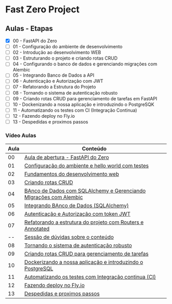# Fast Zero Project

## Aulas - Etapas

- [x] 00 - FastAPI do Zero
- [ ] 01 - Configuração do ambiente de desenvolvimento
- [ ] 02 - Introdução ao desenvolvimento WEB
- [ ] 03 - Estruturando o projeto e criando rotas CRUD
- [ ] 04 - Configurando o banco de dados e gerenciando migrações com Alembic
- [ ] 05 - Integrando Banco de Dados a API
- [ ] 06 - Autenticação e Autorização com JWT
- [ ] 07 - Refatorando a Estrutura do Projeto
- [ ] 08 - Tornando o sistema de autenticação robusto
- [ ] 09 - Criando rotas CRUD para gerenciamento de tarefas em FastAPI
- [ ] 10 - Dockenizando a nossa aplicação e introduzindo o PostgreSQK
- [ ] 11 - Automatizando os testes com CI (Integração Continua)
- [ ] 12 - Fazendo deploy no Fly.io
- [ ] 13 - Despedidas e proximos passos

### Vídeo Aulas

| Aula | Conteúdo                                                                                                                          |
| ---- | --------------------------------------------------------------------------------------------------------------------------------- |
| 00   | [Aula de abertura - FastAPI do Zero](https://www.youtube.com/live/QShMRcicxnE?si=UI2WJqsYuuVPxI9P)                                |
| 01   | [Configuração do ambiente e hello world com testes](https://www.youtube.com/live/-Pi5AmOfL2s?si=VKIxzfCe0qcXCTnq)                 |
| 02   | [Fundamentos do desenvolvimento web](https://www.youtube.com/live/2zCrXGc4QME?si=SK8gLUznonD-D9W2)                                |
| 03   | [Criando rotas CRUD](https://www.youtube.com/live/WnhDgVLYfx0?si=hdW1tEv3GGYeG6rg)                                                |
| 04   | [BAnco de Dados com SQLAlchemy e Gerenciando MIgrações com Alembic](https://www.youtube.com/live/_87z5b4szW4?si=xvKP8oDsIIgFv751) |
| 05   | [Integrando BAnco de Dados (SQLAlchemy)](https://www.youtube.com/live/6pXA6zg6hT0?si=P_VIE1zxld7_Q2NZ)                            |
| 06   | [Autenticação e Autorização com token JWT](https://www.youtube.com/live/STt-lARdLSM?si=sCAxQXmY5rtQoHsH)                          |
| 07   | [Refatorando a estrutura do projeto com Routers e Annotated](https://www.youtube.com/live/nGqvdJ4Z-iA?si=Vw0rSy-AwDxF2TBD)        |
| --   | [Sessão de dúvidas sobre o conteúdo](https://www.youtube.com/live/yPhw5muNCjo?si=YI9-B-xCcmuEF2f8)                                |
| 08   | [Tornando o sistema de autenticação robusto](https://www.youtube.com/live/JzJYWQ6wBAE?si=EdKGAgvDEInEGydZ)                        |
| 09   | [Criando rotas CRUD para gerenciamento de tarefas](https://www.youtube.com/live/yrTVzukvOJM?si=vT-qLDJUjvj3KX73)                  |
| 10   | [Dockerizando a nossa aplicação e introduzindo o PostgreSQL](https://www.youtube.com/live/bpBbbUgmdMs?si=6_rnGk5iAVIcb9uF)        |
| 11   | [Automatizando os testes com Integração continua (CI)](https://www.youtube.com/live/xb_jtnYiPUQ?si=Xvnz59sQ230y-v-Q)              |
| 12   | [Fazendo deploy no Fly.io](https://www.youtube.com/live/Xt7A5QnsSeo?si=rT6wRlVjWo_Tl5bZ)                                          |
| 13   | [Despedidas e proximos passos](https://www.youtube.com/live/33vn7dxg37U?si=pBkBM06ud8T967mo)                                      |

